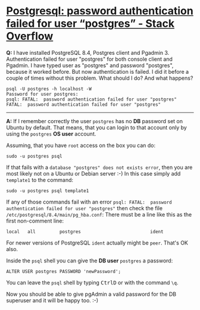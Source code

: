 # [Postgresql: password authentication failed for user “postgres” - Stack Overflow][1]
**Q:** I have installed PostgreSQL 8.4, Postgres client and Pgadmin 3.
Authentication failed for user "postgres" for both console client and
Pgadmin. I have typed user as "postgres" and password "postgres", because it
worked before. But now authentication is failed. I did it before a couple of
times without this problem. What should I do? And what happens?

    psql -U postgres -h localhost -W
    Password for user postgres:
    psql: FATAL:  password authentication failed for user "postgres"
    FATAL:  password authentication failed for user "postgres"

--------------------------------------------------------------------------------

**A:** If I remember correctly the user `postgres` has no **DB** password set
on Ubuntu by default. That means, that you can login to that account only by
using the `postgres` **OS user** account.

Assuming, that you have `root` access on the box you can do:

	sudo -u postgres psql

If that fails with a `database "postgres" does not exists error`, then you are
most likely not on a Ubuntu or Debian server :-) In this case simply add
`template1` to the command:

	sudo -u postgres psql template1

If any of those commands fail with an error `psql: FATAL:  password
authentication failed for user "postgres"` then check the file
`/etc/postgresql/8.4/main/pg_hba.conf`: There must be a line like this as the
first non-comment line:

    local   all         postgres                          ident

For newer versions of PostgreSQL `ident` actually might be `peer`. That's OK
also.

Inside the `psql` shell you can give the **DB user** `postgres` a password:

    ALTER USER postgres PASSWORD 'newPassword';

You can leave the `psql` shell by typing <kbd>Ctrl</kbd><kbd>D</kbd> or with
the command `\q`.

Now you should be able to give pgAdmin a valid password for the DB superuser
and it will be happy too. :-)

[1]:(https://stackoverflow.com/questions/7695962/postgresql-password-authentication-failed-for-user-postgres)